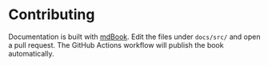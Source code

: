 # Contributing

Documentation is built with [mdBook](https://rust-lang.github.io/mdBook/). Edit the files under `docs/src/` and open a pull request. The GitHub Actions workflow will publish the book automatically.
